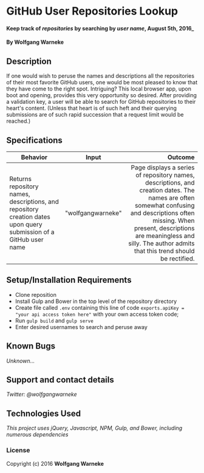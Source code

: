 # GitHub User Repositories Lookup

#### Keep track of *repositories* by searching by *user name*, August 5th, 2016_

#### By Wolfgang Warneke

## Description

If one would wish to peruse the names and descriptions all the repositories of their most favorite GitHub users, one would be most pleased to know that they have come to the right spot. Intriguing? This local browser app, upon boot and opening, provides this very opportunity so desired.  After providing a validation key, a user will be able to search for GitHub repositories to their heart's content.  (Unless that heart is of such heft and their querying submissions are of such rapid succession that a request limit would be reached.)

## Specifications
| Behavior        | Input           | Outcome  |
| ------------- |:-------------:| -----:|
| Returns repository names, descriptions, and repository creation dates upon query submission of a GitHub user name | "wolfgangwarneke" | Page displays a series of repository names, descriptions, and creation dates.  The names are often somewhat confusing and descriptions often missing.  When present, descriptions are meaningless and silly.  The author admits that this trend should be rectified. |



## Setup/Installation Requirements

* Clone reposition
* Install Gulp and Bower in the top level of the repository directory
* Create file called `.env` containing this line of code `exports.apiKey = "your api access token here"` with your own access token code;
* Run `gulp build` and `gulp serve`
* Enter desired usernames to search and peruse away

## Known Bugs

_Unknown..._

## Support and contact details

_Twitter: @wolfgangwarneke_

## Technologies Used

_This project uses jQuery, Javascript, NPM, Gulp, and Bower, including numerous dependencies_

### License

Copyright (c) 2016 **Wolfgang Warneke**
